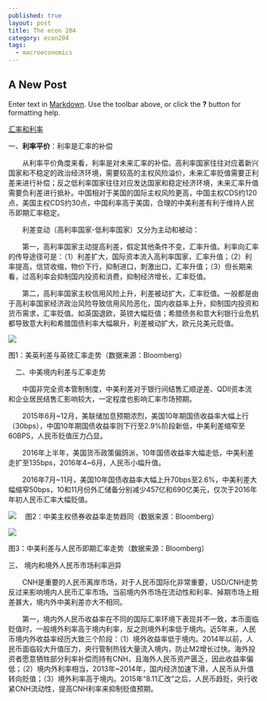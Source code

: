 ```yaml
---
published: true
layout: post
title: The econ 204
category: econ204
tags:
  - macroeconomics
---
```

## A New Post

Enter text in [Markdown](http://daringfireball.net/projects/markdown/). Use the toolbar above, or click the **?** button for formatting help.






[汇率和利率](http://opinion.caixin.com/2016-12-27/101030970.html)

一、**利率平价**：利率是汇率的补偿

　　从利率平价角度来看，利率是对未来汇率的补偿。高利率国家往往对应着新兴国家和不稳定的政治经济环境，需要较高的主权风险溢价，未来汇率贬值需要正利差来进行补偿；反之低利率国家往往对应发达国家和稳定经济环境，未来汇率升值需要负利差进行抵补。中国相对于美国的国际主权风险更高，中国主权CDS约120点，美国主权CDS约30点，中国利率高于美国，合理的中美利差有利于维持人民币即期汇率稳定。

　　利差变动（高利率国家-低利率国家）又分为主动和被动：

　　第一，高利率国家主动提高利差，假定其他条件不变，汇率升值。利率向汇率的传导途径可是：（1）利差扩大，国际资本流入高利率国家，汇率升值；（2）利率提高，信贷收缩，物价下行，抑制进口，刺激出口，汇率升值；（3）但长期来看，过高利率会抑制国内投资和消费，抑制经济增长，汇率贬值。

　　第二，高利率国家主权信用风险上升，利差被动扩大，汇率贬值。一般都是由于高利率国家经济政治风险导致信用风险恶化，国内收益率上升，抑制国内投资和货币需求，汇率贬值。如英国退欧，英镑大幅贬值；希腊债务和意大利银行业危机都导致意大利和希腊国债利率大幅飙升，利差被动扩大，欧元兑美元贬值。
  
  
 ![](http://img.caixin.com/2016-12-27/1482822199639322.png)
 
 
 图1：美英利差与英镑汇率走势（数据来源：Bloomberg）
 
 
 
 　二、中美境内利差与汇率走势

　　中国非完全资本管制制度，中美利差对于银行间结售汇顺逆差、QDII资本流和企业居民结售汇影响较大，一定程度也影响汇率市场预期。

　　2015年6月~12月，美联储加息预期浓烈，美国10年期国债收益率大幅上行（30bps），中国10年期国债收益率则下行至2.9%阶段新低，中美利差缩窄至60BPS，人民币贬值压力凸显。

　　2016年上半年，美国货币政策偏鸽派，10年国债收益率大幅走低，中美利差走扩至135bps，2016年4~6月，人民币小幅升值。

　　2016年7月~11月，美国10年国债收益率大幅上升70bps至2.6%，中美利差大幅缩窄50bps，10和11月份外汇储备分别减少457亿和690亿美元，仅次于2016年年初人民币汇率大幅贬值。
  
  
 
 
 ![](http://img.caixin.com/2016-12-27/1482822210103681.png)
 　图2：中美主权债券收益率走势趋同（数据来源：Bloomberg）
  
  
  ![](http://img.caixin.com/2016-12-27/1482822220425080.png)
  
  图3：中美利差与人民币即期汇率走势（数据来源：Bloomberg）
  
 
 三、 境内和境外人民币市场利率迥异

　　CNH是重要的人民币离岸市场，对于人民币国际化非常重要，USD/CNH走势反过来影响境内人民币汇率市场。当前境内外市场在流动性和利率、掉期市场上相差甚大，境内外中美利差亦大不相同。

　　第一，境内外人民币收益率在不同的国际汇率环境下表现并不一致，本币面临贬值时，一般境外利率高于境内利率，反之则境外利率低于境内。近5年来，人民币境内外收益率经历大致三个阶段：（1）境外收益率低于境内。2014年以前，人民币面临较大升值压力，央行管制热钱大量流入境内，防止M2增长过快。海外投资者愿意牺牲部分利率补偿而持有CNH，且海外人民币资产匮乏，因此收益率偏低；（2）境内外利率相当，2013年~2014年，国内经济加速下滑，人民币从升值转向贬值；（3）境外利率高于境内。2015年“8.11汇改”之后，人民币趋贬，央行收紧CNH流动性，提高CNH利率来抑制贬值预期。
